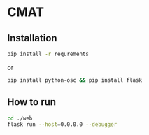 # CMAT

## Installation

```sh
pip install -r requrements
```
or
```sh
pip install python-osc && pip install flask
```

## How to run
```sh
cd ./web
flask run --host=0.0.0.0 --debugger
```

